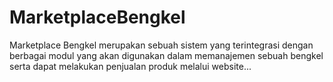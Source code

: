 # MarketplaceBengkel

Marketplace Bengkel merupakan sebuah sistem yang terintegrasi dengan berbagai modul yang akan digunakan dalam memanajemen sebuah bengkel serta dapat melakukan penjualan produk melalui website...
